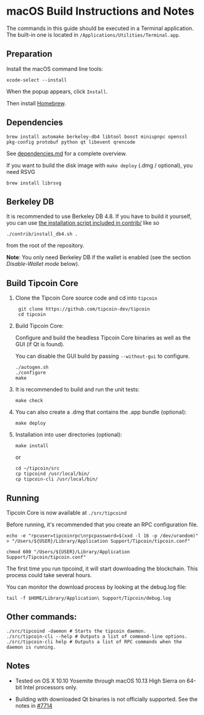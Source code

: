 macOS Build Instructions and Notes
====================================
The commands in this guide should be executed in a Terminal application.
The built-in one is located in `/Applications/Utilities/Terminal.app`.

Preparation
-----------
Install the macOS command line tools:

`xcode-select --install`

When the popup appears, click `Install`.

Then install [Homebrew](https://brew.sh).

Dependencies
----------------------

    brew install automake berkeley-db4 libtool boost miniupnpc openssl pkg-config protobuf python qt libevent qrencode

See [dependencies.md](dependencies.md) for a complete overview.

If you want to build the disk image with `make deploy` (.dmg / optional), you need RSVG

    brew install librsvg

Berkeley DB
-----------
It is recommended to use Berkeley DB 4.8. If you have to build it yourself,
you can use [the installation script included in contrib/](/contrib/install_db4.sh)
like so

```shell
./contrib/install_db4.sh .
```

from the root of the repository.

**Note**: You only need Berkeley DB if the wallet is enabled (see the section *Disable-Wallet mode* below).

Build Tipcoin Core
------------------------

1. Clone the Tipcoin Core source code and cd into `tipcoin`

        git clone https://github.com/tipcoin-dev/tipcoin
        cd tipcoin

2.  Build Tipcoin Core:

    Configure and build the headless Tipcoin Core binaries as well as the GUI (if Qt is found).

    You can disable the GUI build by passing `--without-gui` to configure.

        ./autogen.sh
        ./configure
        make

3.  It is recommended to build and run the unit tests:

        make check

4.  You can also create a .dmg that contains the .app bundle (optional):

        make deploy

5.  Installation into user directories (optional):

        make install

    or

        cd ~/tipcoin/src
        cp tipcoind /usr/local/bin/
        cp tipcoin-cli /usr/local/bin/

Running
-------

Tipcoin Core is now available at `./src/tipcoind`

Before running, it's recommended that you create an RPC configuration file.

    echo -e "rpcuser=tipcoinrpc\nrpcpassword=$(xxd -l 16 -p /dev/urandom)" > "/Users/${USER}/Library/Application Support/Tipcoin/tipcoin.conf"

    chmod 600 "/Users/${USER}/Library/Application Support/Tipcoin/tipcoin.conf"

The first time you run tipcoind, it will start downloading the blockchain. This process could take several hours.

You can monitor the download process by looking at the debug.log file:

    tail -f $HOME/Library/Application\ Support/Tipcoin/debug.log

Other commands:
-------

    ./src/tipcoind -daemon # Starts the tipcoin daemon.
    ./src/tipcoin-cli --help # Outputs a list of command-line options.
    ./src/tipcoin-cli help # Outputs a list of RPC commands when the daemon is running.

Notes
-----

* Tested on OS X 10.10 Yosemite through macOS 10.13 High Sierra on 64-bit Intel processors only.

* Building with downloaded Qt binaries is not officially supported. See the notes in [#7714](https://github.com/bitcoin/bitcoin/issues/7714)
